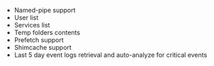 - Named-pipe support
- User list
- Services list
- Temp folders contents
- Prefetch support
- Shimcache support
- Last 5 day event logs retrieval and auto-analyze for critical events
